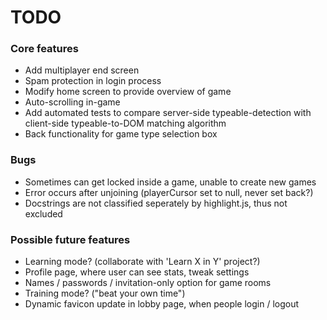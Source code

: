 # TODO

### Core features
* Add multiplayer end screen
* Spam protection in login process
* Modify home screen to provide overview of game
* Auto-scrolling in-game
* Add automated tests to compare server-side typeable-detection with client-side typeable-to-DOM matching algorithm
* Back functionality for game type selection box

### Bugs
* Sometimes can get locked inside a game, unable to create new games
* Error occurs after unjoining (playerCursor set to null, never set back?)
* Docstrings are not classified seperately by highlight.js, thus not excluded

### Possible future features
* Learning mode? (collaborate with 'Learn X in Y' project?)
* Profile page, where user can see stats, tweak settings
* Names / passwords / invitation-only option for game rooms
* Training mode? ("beat your own time")
* Dynamic favicon update in lobby page, when people login / logout
